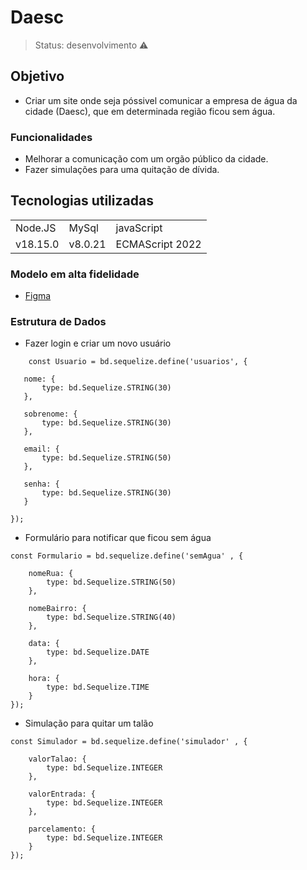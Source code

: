 <h1> Daesc </h1>

> Status: desenvolvimento ⚠️

## Objetivo
* Criar um site onde seja póssivel comunicar a empresa de água da cidade (Daesc), que em determinada região ficou sem água.

### Funcionalidades 
* Melhorar a comunicação com um orgão público da cidade.
* Fazer simulações para uma quitação de dívida.


## Tecnologias utilizadas 
<table> 
<tr>
<td>Node.JS </td>
<td> MySql </td>
<td>javaScript </td>
</tr>
<tr>
<td>v18.15.0</td>
<td>v8.0.21</td>
<td>ECMAScript 2022</td>
</tr>

</table>


### Modelo em alta fidelidade
* <a href = "https://www.figma.com/file/Aeboe8zfAXq3nheiBtrRKn/StoryBoard%2F%2FKau%C3%A3?node-id=0%3A1" > Figma </a> 


 ### Estrutura de Dados
 
 * Fazer login e criar um novo usuário 
 ~~~~MySql
     const Usuario = bd.sequelize.define('usuarios', {

    nome: {
        type: bd.Sequelize.STRING(30)
    },

    sobrenome: {
        type: bd.Sequelize.STRING(30)
    },

    email: {
        type: bd.Sequelize.STRING(50)
    },

    senha: {
        type: bd.Sequelize.STRING(30)
    }
    
});
~~~~

* Formulário para notificar que ficou sem água
~~~~MySql
const Formulario = bd.sequelize.define('semAgua' , {

    nomeRua: {
        type: bd.Sequelize.STRING(50)
    },

    nomeBairro: {
        type: bd.Sequelize.STRING(40)
    },

    data: {
        type: bd.Sequelize.DATE
    },
    
    hora: {
        type: bd.Sequelize.TIME
    }
});
~~~~

* Simulação para quitar um talão
~~~~MySql
const Simulador = bd.sequelize.define('simulador' , {

    valorTalao: {
        type: bd.Sequelize.INTEGER
    },

    valorEntrada: {
        type: bd.Sequelize.INTEGER
    },

    parcelamento: {
        type: bd.Sequelize.INTEGER
    }
});
~~~~

